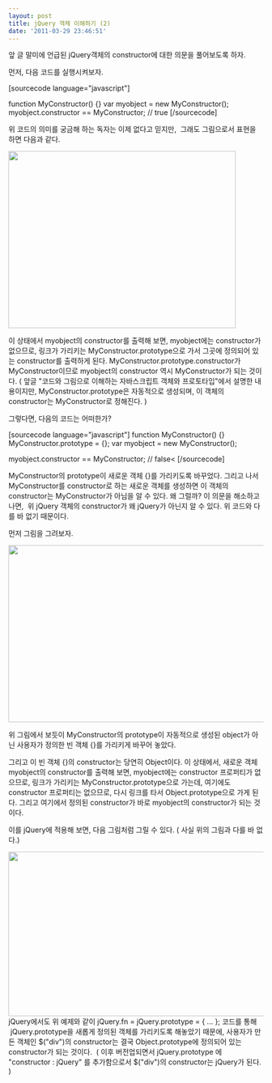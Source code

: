 ```yaml
---
layout: post
title: jQuery 객체 이해하기 (2)
date: '2011-03-29 23:46:51'
---
```


앞 글 말미에 언급된 jQuery객체의 constructor에 대한 의문을 풀어보도록 하자.

먼저, 다음 코드를 실행시켜보자.

[sourcecode language="javascript"]

function MyConstructor() {}
var myobject = new MyConstructor();
myobject.constructor == MyConstructor;     // true
[/sourcecode]

위 코드의 의미를 궁금해 하는 독자는 이제 없다고 믿지만,  그래도 그림으로서 표현을 하면 다음과 같다.

<a href="http://nodejs-kr.org/wordpress/wp-content/uploads/2011/03/constructor.png"><img class="aligncenter size-full wp-image-176" src="http://nodejs-kr.org/wordpress/wp-content/uploads/2011/03/constructor.png" alt="" width="449" height="350" /></a>

이 상태에서 myobject의 constructor를 출력해 보면, myobject에는 constructor가 없으므로, 링크가 가리키는 MyConstructor.prototype으로 가서 그곳에 정의되어 있는 constructor를 출력하게 된다. MyConstructor.prototype.constructor가 MyConstructor이므로 myobject의 constructor 역시 MyConstructor가 되는 것이다. ( 앞글 "코드와 그림으로 이해하는 자바스크립트 객체와 프로토타입"에서 설명한 내용이지만, MyConstructor.prototype은 자동적으로 생성되며, 이 객체의 constructor는 MyConstructor로 정해진다. )

그렇다면, 다음의 코드는 어떠한가?

[sourcecode language="javascript"]
function MyConstructor() {}
MyConstructor.prototype = {};
var myobject = new MyConstructor();

myobject.constructor == MyConstructor;  // false&lt;
[/sourcecode]

MyConstructor의 prototype이 새로운 객체 {}를 가리키도록 바꾸었다. 그리고 나서 MyConstructor를 constructor로 하는 새로운 객체를 생성하면 이 객체의 constructor는 MyConstructor가 아님을 알 수 있다. 왜 그럴까? 이 의문을 해소하고 나면,  위 jQuery 객체의 constructor가 왜 jQuery가 아닌지 알 수 있다. 위 코드와 다를 바 없기 때문이다.

먼저 그림을 그려보자.

<a href="http://nodejs-kr.org/wordpress/wp-content/uploads/2011/03/constructor1.png"><img class="aligncenter size-full wp-image-177" src="http://nodejs-kr.org/wordpress/wp-content/uploads/2011/03/constructor1.png" alt="" width="513" height="350" /></a>

위 그림에서 보듯이 MyConstructor의 prototype이 자동적으로 생성된 object가 아닌 사용자가 정의한 빈 객체 {}를 가리키게 바꾸어 놓았다.

그리고 이 빈 객체 {}의 constructor는 당연히 Object이다. 이 상태에서, 새로운 객체 myobject의 constructor를 출력해 보면, myobject에는 constructor 프로퍼티가 없으므로, 링크가 가리키는 MyConstructor.prototype으로 가는데, 여기에도 constructor 프로퍼티는 없으므로, 다시 링크를 타서 Object.prototype으로 가게 된다. 그리고 여기에서 정의된 constructor가 바로 myobject의 constructor가 되는 것이다.

이를 jQuery에 적용해 보면, 다음 그림처럼 그릴 수 있다. ( 사실 위의 그림과 다를 바 없다.)
<div><a href="http://nodejs-kr.org/wordpress/wp-content/uploads/2011/03/constructor2.png"><img class="aligncenter size-full wp-image-178" src="http://nodejs-kr.org/wordpress/wp-content/uploads/2011/03/constructor2.png" alt="" width="604" height="325" /></a></div>
<div>jQuery에서도 위 예제와 같이 jQuery.fn = jQuery.prototype = { ... }; 코드를 통해  jQuery.prototype을 새롭게 정의된 객체를 가리키도록 해놓았기 때문에, 사용자가 만든 객체인 $("div")의 constructor는 결국 Object.prototype에 정의되어 있는 constructor가 되는 것이다.  ( 이후 버전업되면서 jQuery.prototype 에 "constructor : jQuery" 를 추가함으로서 $("div")의 constructor는 jQuery가 된다. )</div>
<div><span style="font-family: monospace"><span style="font-size: 17px;line-height: normal">
</span></span></div>